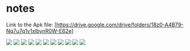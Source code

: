 # notes


Link to the Apk file: [https://drive.google.com/drive/folders/18z0-A4B79-Nq7u7q1v1xlbynR0W-E62e]

![](screenshots/Screenshot_2024-01-23-18-40-22-118_com.peternathaniel49.notes.jpg)
![](screenshots/Screenshot_2024-01-23-18-40-28-284_com.peternathaniel49.notes.jpg)
![](screenshots/Screenshot_2024-01-23-18-40-36-134_com.peternathaniel49.notes.jpg)
![](screenshots/Screenshot_2024-01-23-18-47-19-875_com.peternathaniel49.notes.jpg)
![](screenshots/Screenshot_2024-01-23-18-47-35-974_com.peternathaniel49.notes.jpg)
![](screenshots/Screenshot_2024-01-23-18-47-58-218_com.peternathaniel49.notes.jpg)
![](screenshots/Screenshot_2024-01-23-18-48-36-320_com.peternathaniel49.notes.jpg)
![](screenshots/Screenshot_2024-01-23-18-48-42-129_com.peternathaniel49.notes.jpg)
![](screenshots/Screenshot_2024-01-23-18-49-04-856_com.peternathaniel49.notes.jpg)
![](screenshots/Screenshot_2024-01-23-18-49-09-112_com.peternathaniel49.notes.jpg)
![](screenshots/Screenshot_2024-01-23-18-49-13-246_com.peternathaniel49.notes.jpg)
